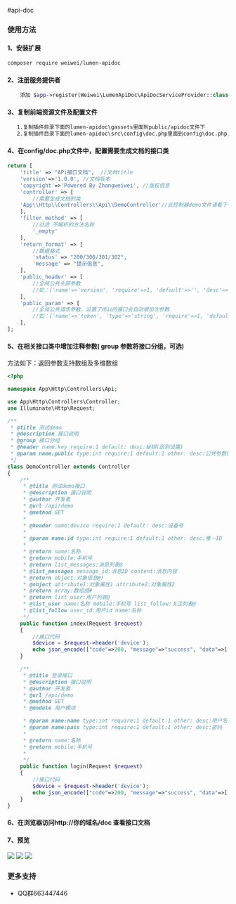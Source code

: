 #api-doc

### 使用方法
#### 1、安装扩展
```bash
composer require weiwei/lumen-apidoc
```

#### 2、注册服务提供者

```php
    添加 $app->register(Weiwei\LumenApiDoc\ApiDocServiceProvider::class);到bootstrap/app.php
```
#### 3、复制前端资源文件及配置文件
```bash
   1.复制插件目录下面的lumen-apidoc\gassets里面到public/apidoc文件下
   2.复制插件目录下面的lumen-apidoc\src\config\doc.php里面到config\doc.php,没有config目录自己创建一个
```
#### 4、在config/doc.php文件中，配置需要生成文档的接口类
```php
return [
    'title' => "APi接口文档",  //文档title
    'version'=>'1.0.0', //文档版本
    'copyright'=>'Powered By Zhangweiwei', //版权信息
    'controller' => [
        //需要生成文档的类
	'App\\Http\\Controllers\\Api\\DemoController'//此控制器demo文件请看下一个步凑中的源码，或者在包根目录下面DemoController.php
    ],
    'filter_method' => [
        //过滤 不解析的方法名称
        '_empty'
    ],
    'return_format' => [
        //数据格式
        'status' => "200/300/301/302",
        'message' => "提示信息",
    ],
    'public_header' => [
        //全局公共头部参数
        //如：['name'=>'version', 'require'=>1, 'default'=>'', 'desc'=>'版本号(全局)']
    ],
    'public_param' => [
        //全局公共请求参数，设置了所以的接口会自动增加次参数
        //如：['name'=>'token', 'type'=>'string', 'require'=>1, 'default'=>'', 'other'=>'' ,'desc'=>'验证（全局）')']
    ],
];
```
#### 5、在相关接口类中增加注释参数( group 参数将接口分组，可选)
方法如下：返回参数支持数组及多维数组
```php
<?php

namespace App\Http\Controllers\Api;

use App\Http\Controllers\Controller;
use Illuminate\Http\Request;

/**
 * @title 测试demo
 * @description 接口说明
 * @group 接口分组
 * @header name:key require:1 default: desc:秘钥(区别设置)
 * @param name:public type:int require:1 default:1 other: desc:公共参数(区别设置)
 */
class DemoController extends Controller
{
    /**
     * @title 测试demo接口
     * @description 接口说明
     * @author 开发者
     * @url /api/demo
     * @method GET
     *
     * @header name:device require:1 default: desc:设备号
     *
     * @param name:id type:int require:1 default:1 other: desc:唯一ID
     *
     * @return name:名称
     * @return mobile:手机号
     * @return list_messages:消息列表@
     * @list_messages message_id:消息ID content:消息内容
     * @return object:对象信息@!
     * @object attribute1:对象属性1 attribute2:对象属性2
     * @return array:数组值#
     * @return list_user:用户列表@
     * @list_user name:名称 mobile:手机号 list_follow:关注列表@
     * @list_follow user_id:用户id name:名称
     */
    public function index(Request $request)
    {
        //接口代码
        $device = $request->header('device');
        echo json_encode(["code"=>200, "message"=>"success", "data"=>['device'=>$device]]);
    }

    /**
     * @title 登录接口
     * @description 接口说明
     * @author 开发者
     * @url /api/demo
     * @method GET
     * @module 用户模块

     * @param name:name type:int require:1 default:1 other: desc:用户名
     * @param name:pass type:int require:1 default:1 other: desc:密码
     *
     * @return name:名称
     * @return mobile:手机号
     *
     */
    public function login(Request $request)
    {
        //接口代码
        $device = $request->header('device');
        echo json_encode(["code"=>200, "message"=>"success", "data"=>['device'=>$device]]);
    }
}
```
#### 6、在浏览器访问http://你的域名/doc 查看接口文档

#### 7、预览
![](https://static.oschina.net/uploads/img/201704/17101409_tAgD.png)
![](https://static.oschina.net/uploads/img/201704/17101348_XuUz.png)
![](https://static.oschina.net/uploads/img/201704/17101306_KePe.png)

### 更多支持
- QQ群663447446